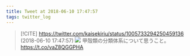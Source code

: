 ```yaml
---
title: Tweet at 2018-06-10 17:47:57
tags: twitter_log
---
```


> [!CITE] https://twitter.com/kaisekiriu/status/1005733294250459136 (2018-06-10 17:47:57)
> ![](https://twitter.com/kaisekiriu/status/1005733294250459136)
> 甲殻類の分類体系について思うこと。 https://t.co/vaZ8QGGPHA

